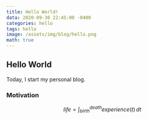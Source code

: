 ```yaml
---
title: Hello World!
data: 2020-09-30 22:45:00 -0400
categories: hello
tags: hello
image: /assets/img/blog/hello.png
math: true
---
```


## Hello World

Today, I start my personal blog.

### Motivation

$$ life=\int_{birth}^{death}experience(t)\,dt $$

